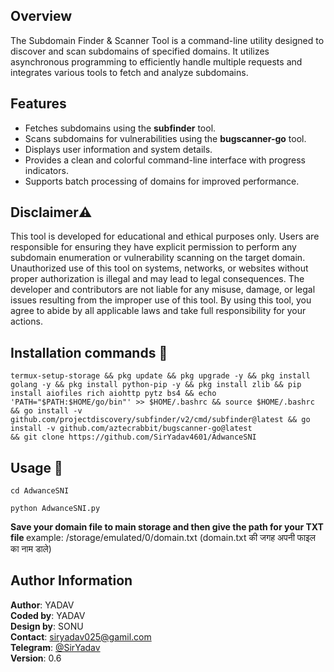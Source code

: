 ## Overview

The Subdomain Finder & Scanner Tool is a command-line utility designed to discover and scan subdomains of specified domains. It utilizes asynchronous programming to efficiently handle multiple requests and integrates various tools to fetch and analyze subdomains.

## Features

- Fetches subdomains using the **subfinder** tool.
- Scans subdomains for vulnerabilities using the **bugscanner-go** tool.
- Displays user information and system details.
- Provides a clean and colorful command-line interface with progress indicators.
- Supports batch processing of domains for improved performance.

## Disclaimer⚠️
This tool is developed for educational and ethical purposes only. Users are responsible for ensuring they have explicit permission to perform any subdomain enumeration or vulnerability scanning on the target domain. Unauthorized use of this tool on systems, networks, or websites without proper authorization is illegal and may lead to legal consequences. The developer and contributors are not liable for any misuse, damage, or legal issues resulting from the improper use of this tool. By using this tool, you agree to abide by all applicable laws and take full responsibility for your actions.

## Installation commands 🔗
```shell
termux-setup-storage && pkg update && pkg upgrade -y && pkg install golang -y && pkg install python-pip -y && pkg install zlib && pip install aiofiles rich aiohttp pytz bs4 && echo 'PATH="$PATH:$HOME/go/bin"' >> $HOME/.bashrc && source $HOME/.bashrc && go install -v github.com/projectdiscovery/subfinder/v2/cmd/subfinder@latest && go install -v github.com/aztecrabbit/bugscanner-go@latest
&& git clone https://github.com/SirYadav4601/AdwanceSNI
```

## Usage 📌
 ```shell
cd AdwanceSNI
```

```shell
python AdwanceSNI.py
```
<b> Save your domain file to main storage and then give the path for your TXT file
</b>
example: /storage/emulated/0/domain.txt
(domain.txt की जगह अपनी फाइल का नाम डाले)


## Author Information

**Author**: YADAV  
**Coded by**: YADAV  
**Design by**: SONU   
**Contact**: siryadav025@gamil.com<br>
**Telegram**: [@SirYadav](https://t.me/SirYadav)  
**Version**: 0.6